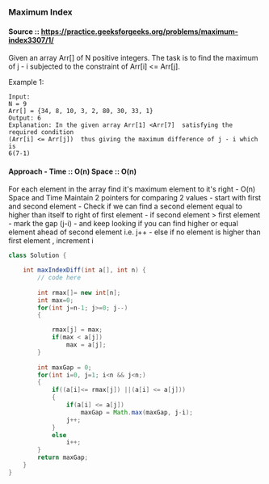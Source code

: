 ### Maximum Index
#### Source :: https://practice.geeksforgeeks.org/problems/maximum-index3307/1/

Given an array Arr[] of N positive integers. 
The task is to find the maximum of j - i subjected to the constraint of Arr[i] <= Arr[j].

Example 1:
```
Input:
N = 9
Arr[] = {34, 8, 10, 3, 2, 80, 30, 33, 1}
Output: 6
Explanation: In the given array Arr[1] <Arr[7]  satisfying the required condition
(Arr[i] <= Arr[j])  thus giving the maximum difference of j - i which is
6(7-1)
```

#### Approach -   Time :: O(n) Space :: O(n)

For each element in the array find it's maximum element to it's right - O(n) Space and Time
Maintain 2 pointers for comparing 2 values 
	- start with first and second element
		- Check if we can find a second element equal to higher than itself to right of first element
			- if second element > first element
				- mark the gap (j-i)
				- and keep looking if you can find higher or equal element ahead of second element
		          i.e. j++
		- else if no element is higher than first element , increment i


```java
class Solution {

    int maxIndexDiff(int a[], int n) {
        // code here
        
        int rmax[]= new int[n];
        int max=0;
        for(int j=n-1; j>=0; j--)
        {

            rmax[j] = max;
            if(max < a[j])
                max = a[j];
        }
        
        int maxGap = 0;
        for(int i=0, j=1; i<n && j<n;)
        {
            if((a[i]<= rmax[j]) ||(a[i] <= a[j]))
            {
                if(a[i] <= a[j])
                    maxGap = Math.max(maxGap, j-i);
                j++;
            }
            else
                i++;
        }
        return maxGap;
    }
}
```